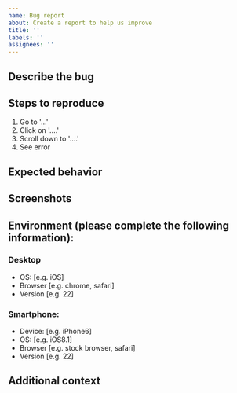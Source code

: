 ```yaml
---
name: Bug report
about: Create a report to help us improve
title: ''
labels: ''
assignees: ''
---
```


## Describe the bug

<!-- A clear and concise description of what the bug is. -->

## Steps to reproduce

<!-- Describe the steps to reproduce the behavior: -->

1. Go to '...'
2. Click on '....'
3. Scroll down to '....'
4. See error

## Expected behavior

<!-- A clear and concise description of what you expected to happen. -->

## Screenshots

<!-- If applicable, add screenshots to help explain your problem. -->

## Environment (please complete the following information):

<!-- Describe the environment you encountered this bug in -->

### Desktop

- OS: [e.g. iOS]
- Browser [e.g. chrome, safari]
- Version [e.g. 22]

### Smartphone:

- Device: [e.g. iPhone6]
- OS: [e.g. iOS8.1]
- Browser [e.g. stock browser, safari]
- Version [e.g. 22]

## Additional context

<!-- Provide any additional context about the problem here. -->
